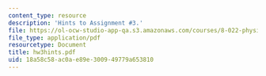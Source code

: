 ```yaml
---
content_type: resource
description: 'Hints to Assignment #3.'
file: https://ol-ocw-studio-app-qa.s3.amazonaws.com/courses/8-022-physics-ii-electricity-and-magnetism-fall-2002/18a58c58ac0ae89e300949779a653810_hw3hints.pdf
file_type: application/pdf
resourcetype: Document
title: hw3hints.pdf
uid: 18a58c58-ac0a-e89e-3009-49779a653810
---
```

